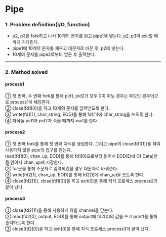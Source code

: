 # Pipe

### 1. Problem definition(I/O, function)  
 * p2, p3을 fork하고 나서 10개의 문자를 읽고 pipe1에 넣는다. p2, p3이 exit할 때까지 기다린다.  
 * pipe1에 10개의 문자를 채우고 대문자로 바꾼 후, p2에 넣는다.  
 * 10개의 문자를 pipe2로부터 얻은 후 출력한다.  
- - -
### 2. Method solved  
#### process1  
 ① 첫 번째, 두 번째 fork를 통해 pid1, pid2가 모두 0이 아닐 경우는 부모인 경우이므로 process1에 해당한다.  
 ② close(fd1[0])을 하고 10개의 문자를 입력받도록 한다.  
 ③ write(fd1[1], char_string, EOD)를 통해 fd1[1]에 char_string을 쓰도록 한다.  
 ④ 자식들 pid1과 pid2가 죽을 때까지 wait를 한다.  

#### process2  
 ① 첫 번째 fork를 통해 첫 번째 자식을 생성한다. 그리고 pipe의 close(fd1[1])을 하여 사용하지 않을 pipe의 입구를 닫는다.  
 read(fd1[0], chan_up, EOD)를 통해 fd1[0]으로부터 읽어서 EOD(End Of Data)만큼 읽어서 chan_up에 저장한다.  
 ② for문을 통해 소문자로 입력되었을 경우 대문자로 바꿔준다.  
 ③ write(fd2[1], chan_up, EOD)를 통해 fd2[1]에 chan_up을 쓰도록 한다.  
 ④ close(fd2[1]), close(fd1[0])을 하고 exit(0)을 통해 자식 프로세스 process2가 끝이 났다.  

#### process3  
 ① close(fd2[1])을 통해 사용하지 않을 channel을 닫는다.  
 ② read(fd2[0], output, EOD)를 통해 output에 fd2[0]의 값을 쓰고 printf를 통해 출력하도록 한다.  
 ③ close(fd2[0])을 하고 exit(0)을 통해 자식 프로세스 process3이 끝이 났다.  